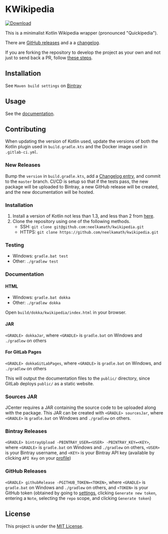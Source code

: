 # KWikipedia

[![Download](https://api.bintray.com/packages/neelkamath/kwikipedia/kwikipedia/images/download.svg)](https://bintray.com/neelkamath/kwikipedia/kwikipedia/_latestVersion)

This is a minimalist Kotlin Wikipedia wrapper (pronounced "Quickipedia"). 

There are [GitHub releases](https://github.com/neelkamath/kwikipedia/releases) and a a [changelog](CHANGELOG.md).

If you are forking the repository to develop the project as your own and not just to send back a PR, follow [these steps](fork.md).

## Installation

See `Maven build settings` on [Bintray](https://bintray.com/neelkamath/kwikipedia/kwikipedia)

## Usage

See the [documentation](https://neelkamath.gitlab.io/kwikipedia/).

## Contributing

When updating the version of Kotlin used, update the versions of both the Kotlin plugin used in `build.gradle.kts` and the Docker image used in `.gitlab-ci.yml`.

### New Releases

Bump the `version` in `build.gradle.kts`, add a [Changelog entry](CHANGELOG.md), and commit to the `master` branch. CI/CD is setup so that if the tests pass, the new package will be uploaded to Bintray, a new GitHub release will be created, and the new documentation will be hosted.

### Installation

1. Install a version of Kotlin not less than 1.3, and less than 2 from [here](https://kotlinlang.org/docs/tutorials/command-line.html).
1. Clone the repository using one of the following methods.
    - SSH: `git clone git@github.com:neelkamath/kwikipedia.git`
    - HTTPS: `git clone https://github.com/neelkamath/kwikipedia.git`

### Testing

- Windows: `gradle.bat test`
- Other: `./gradlew test`

### Documentation

#### HTML

- Windows: `gradle.bat dokka`
- Other: `./gradlew dokka`

Open `build/dokka/kwikipedia/index.html` in your browser.

#### JAR

`<GRADLE> dokkaJar`, where `<GRADLE>` is `gradle.bat` on Windows and `./gradlew` on others

#### For GitLab Pages

`<GRADLE> dokkaGitLabPages`, where `<GRADLE>` is `gradle.bat` on Windows, and `./gradlew` on others

This will output the documentation files to the `public/` directory, since GitLab deploys `public/` as a static website.

### Sources JAR

JCenter requires a JAR containing the source code to be uploaded along with the package. This JAR can be created with `<GRADLE> sourcesJar`, where `<GRADLE>` is `gradle.bat` on Windows and `./gradlew` on others.

### Bintray Releases

`<GRADLE> bintrayUpload -PBINTRAY_USER=<USER> -PBINTRAY_KEY=<KEY>`, where `<GRADLE>` is `gradle.bat` on Windows and `./gradlew` on others, `<USER>` is your Bintray username, and `<KEY>` is your Bintray API key (available by clicking `API Key` on your [profile](https://bintray.com/profile/edit))

### GitHub Releases

`<GRADLE> githubRelease -PGITHUB_TOKEN=<TOKEN>`, where `<GRADLE>` is `gradle.bat` on Windows and `./gradlew` on others, and `<TOKEN>` is your GitHub token (obtained by going to [settings](https://github.com/settings/tokens), clicking `Generate new token`, entering a `Note`, selecting the `repo` scope, and clicking `Generate token`)

## License

This project is under the [MIT License](LICENSE).
